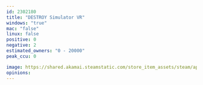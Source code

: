 ```yaml
---
id: 2302180
title: "DESTROY Simulator VR"
windows: "true"
mac: "false"
linux: false
positive: 0
negative: 2
estimated_owners: "0 - 20000"
peak_ccu: 0

image: https://shared.akamai.steamstatic.com/store_item_assets/steam/apps/2302180/header.jpg?t=1676393891
opinions:
---
```


